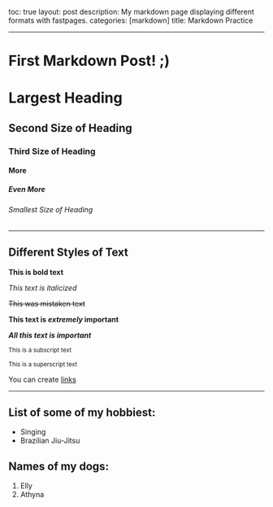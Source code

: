 toc: true
layout: post
description: My markdown page displaying different formats with fastpages.
categories: [markdown]
title: Markdown Practice

---

# First Markdown Post! ;)
 
   

# Largest Heading
## Second Size of Heading
### Third Size of Heading
####  More
##### Even More
###### Smallest Size of Heading


---


## Different Styles of Text
**This is bold text**

*This text is italicized*

~~This was mistaken text~~

**This text is _extremely_ important**

***All this text is important***

<sub>This is a subscript text</sub>

<sup>This is a superscript text</sup>

You can create [links](https://jesa06.github.io/andafp/)


---

## List of some of my hobbiest:

- Singing
- Brazilian Jiu-Jitsu

## Names of my dogs:

1. Elly
1. Athyna


